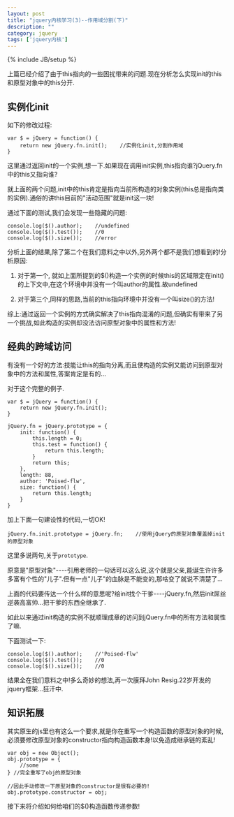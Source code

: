 ```yaml
---
layout: post
title: "jquery内核学习(3)--作用域分割(下)"
description: ""
category: jquery
tags: ['jquery内核']
---
```

{% include JB/setup %}

上篇已经介绍了由于this指向的一些困扰带来的问题.现在分析怎么实现init的this和原型对象中的this分开.

## 实例化init

如下的修改过程:

    var $ = jQuery = function() {
        return new jQuery.fn.init();    //实例化init,分割作用域
    }

这里通过返回init的一个实例,想一下.如果现在调用init实例,this指向谁?jQuery.fn中的this又指向谁?

就上面的两个问题,init中的this肯定是指向当前所构造的对象实例(this总是指向类的实例).通俗的讲this目前的"活动范围"就是init这一块!

通过下面的测试,我们会发现一些隐藏的问题:

    console.log($().author);    //undefined
    console.log($().test());    //0
    console.log($().size());    //error

分析上面的结果,除了第二个在我们意料之中以外,另外两个都不是我们想看到的!分析原因:

1. 对于第一个, 就如上面所提到的$()构造一个实例的时候this的区域限定在init()的上下文中,在这个环境中并没有一个叫author的属性.故undefined

2. 对于第三个,同样的思路,当前的this指向环境中并没有一个叫size()的方法!

综上:通过返回一个实例的方式确实解决了this指向混淆的问题,但确实有带来了另一个挑战,如此构造的实例却没法访问原型对象中的属性和方法!

## 经典的跨域访问

有没有一个好的方法:技能让this的指向分离,而且使构造的实例又能访问到原型对象中的方法和属性,答案肯定是有的...

对于这个完整的例子.

    var $ = jQuery = function() {
        return new jQuery.fn.init();
    }

    jQuery.fn = jQuery.prototype = {
        init: function() {
            this.length = 0;
            this.test = function() {
                return this.length;
            }
            return this;
        },
        length: 88,
        author: 'Poised-flw',
        size: function() {
            return this.length;
        }
    }

加上下面一句建设性的代码,一切OK!

    jQuery.fn.init.prototype = jQuery.fn;    //使用jQuery的原型对象覆盖掉init的原型对象

这里多说两句,关于`prototype`.

原意是"原型对象"----引用老师的一句话可以这么说,这个就是父亲,能诞生许许多多富有个性的"儿子".但有一点"儿子"的血脉是不能变的,那啥变了就说不清楚了...

上面的代码要传达一个什么样的意思呢?给init找个干爹----jQuery.fn,然后init屌丝逆袭高富帅...把干爹的东西全继承了.

如此以来通过init构造的实例不就顺理成章的访问到jQuery.fn中的所有方法和属性了嘛.

下面测试一下:

    console.log($().author);    //'Poised-flw'
    console.log($().test());    //0
    console.log($().size());    //0

结果全在我们意料之中!多么奇妙的想法,再一次膜拜John Resig.22岁开发的jquery框架...狂汗中. 

## 知识拓展

其实原生的js里也有这么一个要求,就是你在重写一个构造函数的原型对象的时候,必须要修改原型对象的constructor指向构造函数本身!以免造成继承链的紊乱!

    var obj = new Object();
    obj.prototype = {
        //some
    } //完全重写了obj的原型对象

    //因此手动修改一下原型对象的constructor是很有必要的!
    obj.prototype.constructor = obj;

接下来将介绍如何给咱们的$()构造函数传递参数!


